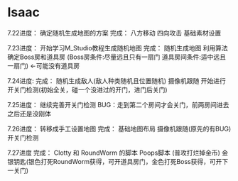 # Isaac
7.22进度：
确定随机生成地图的方案
完成：
  八方移动
  四向攻击
  基础素材设置

7.23进度：
开始学习M_Studio教程生成随机地图
完成：
  随机生成地图 利用算法确定Boss房和道具房
  (Boss房条件:尽量远且只有一扇门 道具房间条件:适中远且一扇门) <-可能没有道具房

7.24进度:
完成：
  随机生成敌人(敌人种类随机且位置随机)
  摄像机跟随
  开始进行开关门检测(初始全关，碰一个没进过的开门，进门后关门)

7.25进度：
  继续完善开关门检测
  BUG：走到第二个房间才会关门，前两房间进去之后还是没刚体

7.26进度：
转移成手工设置地图
完成：
  基础地图布局
  摄像机跟随(原先的有BUG)
  开关门检测

7.27进度
完成：
  Clotty 和 RoundWorm 的脚本
  Poops脚本 (普攻打烂掉金币)
  金银钥匙(银色打死RoundWorm获得，可开道具房门，金色打死Boss获得，可开下一关门)
